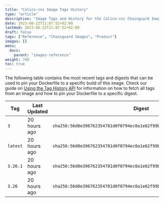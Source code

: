```yaml
---
title: "Calico-cni Image Tags History"
type: "article"
description: "Image Tags and History for the Calico-cni Chainguard Image"
date: 2023-06-22T11:07:52+02:00
lastmod: 2023-06-22T11:07:52+02:00
draft: false
tags: ["Reference", "Chainguard Images", "Product"]
images: []
menu:
  docs:
    parent: "images-reference"
weight: 700
toc: true
---
```


The following table contains the most recent tags and digests that can be used to pin your Dockerfile to a specific build of this image. Check our guide on [Using the Tag History API](/chainguard/chainguard-images/using-the-tag-history-api/) for information on how to fetch all tags from an image and how to pin your Dockerfile to a specific digest.

| Tag      | Last Updated | Digest                                                                    |
|----------|--------------|---------------------------------------------------------------------------|
| `3`      | 20 hours ago | `sha256:56d0e396762354781d0f0794ec0a1e62f99ba21998ead9ec39af3dc1349759ac` |
| `latest` | 20 hours ago | `sha256:56d0e396762354781d0f0794ec0a1e62f99ba21998ead9ec39af3dc1349759ac` |
| `3.26.1` | 20 hours ago | `sha256:56d0e396762354781d0f0794ec0a1e62f99ba21998ead9ec39af3dc1349759ac` |
| `3.26`   | 20 hours ago | `sha256:56d0e396762354781d0f0794ec0a1e62f99ba21998ead9ec39af3dc1349759ac` |
